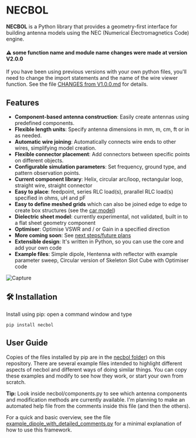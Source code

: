 # NECBOL

**NECBOL** is a Python library that provides a geometry-first interface for building antenna models using the NEC (Numerical Electromagnetics Code) engine.

#### ⚠️ some function name and module name changes were made at version V2.0.0
If you have been using previous versions with your own python files, you'll need to change the import statements and the name of the wire viewer function.
See the file [CHANGES from V1.0.0.md](https://github.com/G1OJS/NECBOL/blob/22d1231ab0b61628b26277852affff68ede150da/CHANGES%20from%20V1.0.0.md) for details.

## Features

- **Component-based antenna construction**: Easily create antennas using predefined components.
- **Flexible length units**: Specify antenna dimensions in mm, m, cm, ft or in as needed.
- **Automatic wire joining**: Automatically connects wire ends to other wires, simplifying model creation.
- **Flexible connector placement**: Add connectors between specific points on different objects.
- **Configurable simulation parameters**: Set frequency, ground type, and pattern observation points.
- **Current component library**: Helix, circular arc/loop, rectangular loop, straight wire, straight connector
- **Easy to place**: feedpoint, series RLC load(s), prarallel RLC load(s) specified in ohms, uH and pF
- **Easy to define meshed grids** which can also be joined edge to edge to create box structures (see the [car model](https://github.com/G1OJS/NECBOL/blob/main/example_handheld_in_a_car.py))
- **Dielectric sheet model**: currently experimental, not validated, built in to a flat sheet geometry component
- **Optimiser**: Optimise VSWR and / or Gain in a specified direction 
- **More coming soon**: See [next steps/future plans](https://github.com/G1OJS/NECBOL/blob/main/TO_DO.md)
- **Extensible design**: It's written in Python, so you can use the core and add your own code
- **Example files**: Simple dipole, Hentenna with reflector with example parameter sweep, Circular version of Skeleton Slot Cube with Optimiser code

![Capture](https://github.com/user-attachments/assets/f8d57095-cbbd-4a02-9e40-2d81520a3799)

## 🛠 Installation

Install using pip: open a command window and type

```
pip install necbol
```
## User Guide
Copies of the files installed by pip are in the [necbol folder](https://github.com/G1OJS/NECBOL/tree/main/necbol)) on this repository. There are several example files intended to highlight different aspects of necbol and different ways of doing similar things. You can copy these examples and modify to see how they work, or start your own from scratch.

**Tip:** Look inside necbol/components.py to see which antenna components and modification methods are currently available. I'm planning to make an automated help file from the comments inside this file (and then the others).

For a quick and basic overview, see the file [example_dipole_with_detailed_comments.py](https://github.com/G1OJS/NECBOL/blob/d22ee40ef966d9abb778667cd5b5979a98ed287b/example_dipole_with_detailed_comments.py) for a minimal explanation of how to use this framework. 

